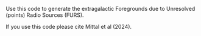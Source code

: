 Use this code to generate the extragalactic Foregrounds due to Unresolved (points) Radio Sources (FURS).

If you use this code please cite Mittal et al (2024).

